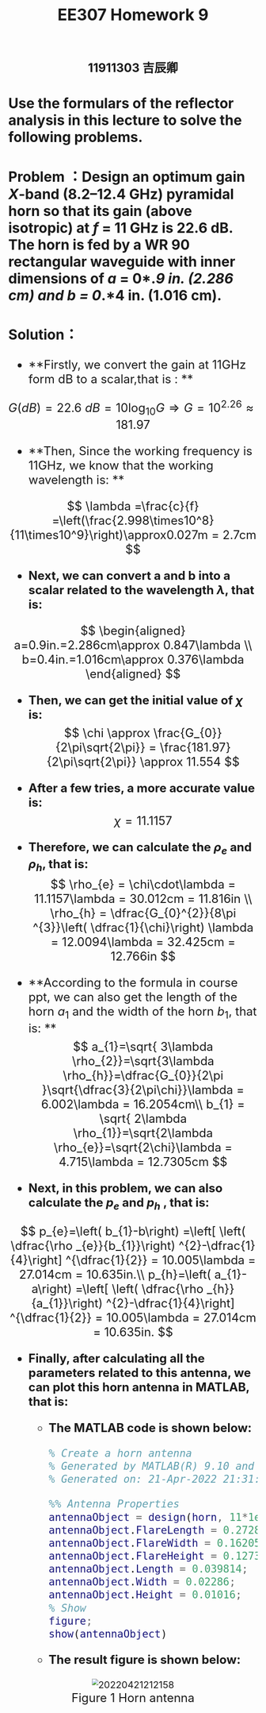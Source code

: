  <h2 align = 'center'><font size ='6.5'>EE307 Homework 9 </h2>

<h2 align = 'center'><font size ='5.5'>11911303 吉辰卿 </h2>



###  Use the formulars of the reflector analysis in this lecture to solve the following problems.

### Problem ：Design an optimum gain *X*-band (8.2–12.4 GHz) pyramidal horn so that its gain (above isotropic) at *$f$* = 11 GHz is 22.6 dB. The horn is fed by a WR 90 rectangular waveguide with inner dimensions of *a* = 0*.*9 in. (2.286 cm) and *b* = 0*.*4 in. (1.016 cm). 

### Solution：


- **Firstly, we convert the gain at 11GHz form dB to a scalar,that is : **

$$
G(dB) = 22.6\ dB=10\log _{10}G \Rightarrow G = 10^{2.26} \approx 181.97
$$
- **Then, Since the working frequency is 11GHz, we know that the working wavelength is: **

$$
\lambda =\frac{c}{f}
=\left(\frac{2.998\times10^8}{11\times10^9}\right)\approx0.027m = 2.7cm
$$
- **Next, we can convert a and b into a scalar related to the wavelength $\lambda$, that is:**

$$
\begin{aligned}
a=0.9in.=2.286cm\approx 0.847\lambda \\ b=0.4in.=1.016cm\approx 0.376\lambda
\end{aligned}
$$
- **Then, we can get the initial value of $\chi$ is:**
  $$
  \chi \approx \frac{G_{0}}{2\pi\sqrt{2\pi}} = \frac{181.97}{2\pi\sqrt{2\pi}} \approx 11.554
  $$

- **After a few tries, a more accurate value is:**
   $$
   \chi = 11.1157
   $$
   
- **Therefore,  we can calculate the  $\rho_{e}$ and $\rho_{h}$, that is:**
   $$
   \rho_{e} = \chi\cdot\lambda = 11.1157\lambda = 30.012cm = 11.816in \\
   \rho_{h} = \dfrac{G_{0}^{2}}{8\pi ^{3}}\left( \dfrac{1}{\chi}\right) \lambda = 12.0094\lambda = 32.425cm = 12.766in
   $$
   
- **According to the formula in course ppt, we can also get the length of the horn $a_{1}$ and the width of the horn $b_{1}$, that is: **
   $$
   a_{1}=\sqrt{ 3\lambda \rho_{2}}=\sqrt{3\lambda \rho_{h}}=\dfrac{G_{0}}{2\pi }\sqrt{\dfrac{3}{2\pi\chi}}\lambda = 6.002\lambda = 16.2054cm\\
   b_{1} = \sqrt{ 2\lambda \rho_{1}}=\sqrt{2\lambda \rho_{e}}=\sqrt{2\chi}\lambda = 4.715\lambda = 12.7305cm
   $$
   
- **Next, in this problem, we can also calculate the $p_{e}$ and $p_{h}$ , that is:**

$$
p_{e}=\left( b_{1}-b\right) =\left[ \left( \dfrac{\rho _{e}}{b_{1}}\right) ^{2}-\dfrac{1}{4}\right] ^{\dfrac{1}{2}} = 10.005\lambda = 27.014cm = 10.635in.\\
p_{h}=\left( a_{1}-a\right) =\left[ \left( \dfrac{\rho _{h}}{a_{1}}\right) ^{2}-\dfrac{1}{4}\right] ^{\dfrac{1}{2}} = 10.005\lambda = 27.014cm = 10.635in.
$$
- **Finally,  after calculating all the parameters related to this antenna, we can plot this horn antenna in MATLAB, that is:**

  - **The MATLAB code is shown below:**

    ```matlab
    % Create a horn antenna
    % Generated by MATLAB(R) 9.10 and Antenna Toolbox 5.0.
    % Generated on: 21-Apr-2022 21:31:41
    
    %% Antenna Properties 
    antennaObject = design(horn, 11*1e9);
    antennaObject.FlareLength = 0.27286;
    antennaObject.FlareWidth = 0.16205;
    antennaObject.FlareHeight = 0.12731;
    antennaObject.Length = 0.039814;
    antennaObject.Width = 0.02286;
    antennaObject.Height = 0.01016;
    % Show
    figure;
    show(antennaObject) 
    ```

  - **The result figure is shown below:**

<div align='center'>
<img src="C:\Users\Administrator\Documents\Tencent Files\3329500177\Image\SharePic\20220421212158.png" alt="20220421212158" style="zoom:80%;" /></div>

<center> Figure 1 Horn antenna</center>

